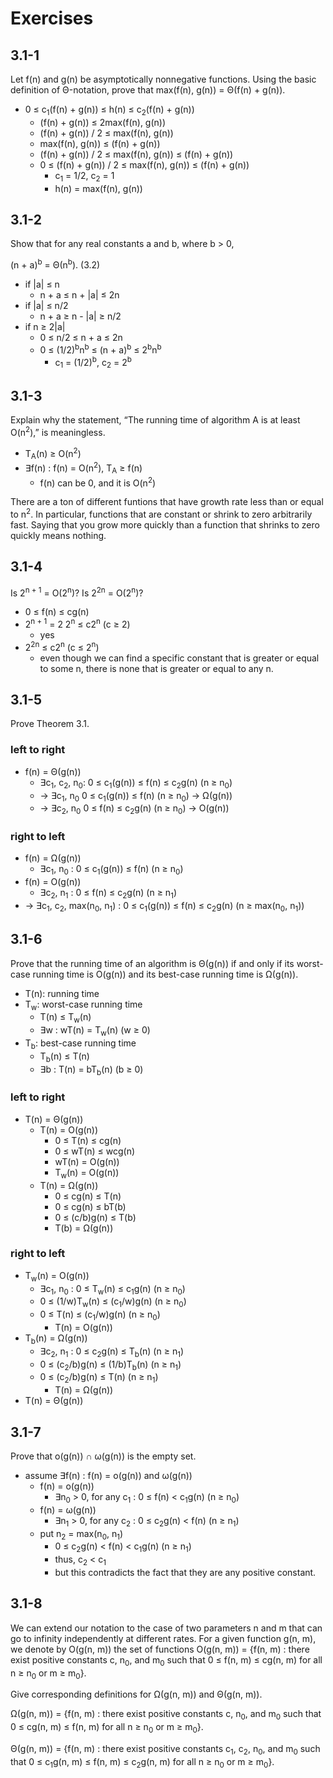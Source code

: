 # Exercises

## 3.1-1

Let f(n) and g(n) be asymptotically nonnegative functions. Using the basic definition of &Theta;-notation, prove that max(f(n), g(n)) =  &Theta;(f(n) + g(n)).

* 0 &leq; c<sub>1</sub>(f(n) + g(n)) &leq; h(n) &leq; c<sub>2</sub>(f(n) + g(n))
  * (f(n) + g(n)) &leq; 2max(f(n), g(n))
  * (f(n) + g(n)) / 2 &leq; max(f(n), g(n))
  * max(f(n), g(n)) &leq; (f(n) + g(n))
  * (f(n) + g(n)) / 2 &leq; max(f(n), g(n)) &leq; (f(n) + g(n))
  * 0 &leq; (f(n) + g(n)) / 2 &leq; max(f(n), g(n)) &leq; (f(n) + g(n))
    * c<sub>1</sub> = 1/2, c<sub>2</sub> = 1
    * h(n) = max(f(n), g(n))

## 3.1-2

Show that for any real constants a and b, where b > 0,

(n + a)<sup>b</sup> = &Theta;(n<sup>b</sup>). (3.2)

* if |a| &leq; n
  * n + a &leq; n + |a| &leq; 2n
* if |a| &leq; n/2
  * n + a &geq; n - |a| &geq; n/2
* if n &geq; 2|a|
  * 0 &leq; n/2 &leq; n + a &leq; 2n
  * 0 &leq; (1/2)<sup>b</sup>n<sup>b</sup> &leq; (n + a)<sup>b</sup> &leq; 2<sup>b</sup>n<sup>b</sup>
    * c<sub>1</sub> = (1/2)<sup>b</sup>, c<sub>2</sub> = 2<sup>b</sup>

## 3.1-3

Explain why the statement, “The running time of algorithm A is at least O(n<sup>2</sup>),” is meaningless.

* T<sub>A</sub>(n) &geq; O(n<sup>2</sup>)
* ∃f(n) : f(n) = O(n<sup>2</sup>), T<sub>A</sub> &geq; f(n)
  * f(n) can be 0, and it is O(n<sup>2</sup>)

There are a ton of different funtions that have growth rate less than or equal to n<sup>2</sup>. In particular, functions that are constant or shrink to zero arbitrarily fast. Saying that you grow more quickly than a function that shrinks to zero quickly means nothing.

## 3.1-4

Is 2<sup>n + 1</sup> = O(2<sup>n</sup>)? Is 2<sup>2n</sup> = O(2<sup>n</sup>)?

* 0 &leq; f(n) &leq; cg(n)
* 2<sup>n + 1</sup> = 2 2<sup>n</sup> &leq; c2<sup>n</sup> (c &geq; 2)
  * yes
* 2<sup>2n</sup> &leq; c2<sup>n</sup> (c &leq; 2<sup>n</sup>)
  * even though we can find a specific constant that is greater or equal to some n, there is none that is greater or equal to any n.

## 3.1-5

Prove Theorem 3.1.

### left to right

* f(n) = &Theta;(g(n))
  * ∃c<sub>1</sub>, c<sub>2</sub>, n<sub>0</sub>: 0 &leq; c<sub>1</sub>(g(n)) &leq; f(n) &leq; c<sub>2</sub>g(n) (n &geq; n<sub>0</sub>)
  * -> ∃c<sub>1</sub>, n<sub>0</sub> 0 &leq; c<sub>1</sub>(g(n)) &leq; f(n) (n &geq; n<sub>0</sub>) -> &Omega;(g(n))
  * -> ∃c<sub>2</sub>, n<sub>0</sub> 0 &leq; f(n) &leq; c<sub>2</sub>g(n) (n &geq; n<sub>0</sub>) -> O(g(n))

### right to left

* f(n) = &Omega;(g(n))
  * ∃c<sub>1</sub>, n<sub>0</sub> : 0 &leq; c<sub>1</sub>(g(n)) &leq; f(n) (n &geq; n<sub>0</sub>)
* f(n) = O(g(n))
  * ∃c<sub>2</sub>, n<sub>1</sub> : 0 &leq; f(n) &leq; c<sub>2</sub>g(n) (n &geq; n<sub>1</sub>)
* -> ∃c<sub>1</sub>, c<sub>2</sub>, max(n<sub>0</sub>, n<sub>1</sub>) : 0 &leq; c<sub>1</sub>(g(n)) &leq; f(n) &leq; c<sub>2</sub>g(n) (n &geq; max(n<sub>0</sub>, n<sub>1</sub>))

## 3.1-6

Prove that the running time of an algorithm is &Theta;(g(n)) if and only if its worst-case running time is O(g(n)) and its best-case running time is &Omega;(g(n)).

* T(n): running time
* T<sub>w</sub>: worst-case running time
  * T(n) &leq; T<sub>w</sub>(n)
  * ∃w : wT(n) = T<sub>w</sub>(n) (w &geq; 0)
* T<sub>b</sub>: best-case running time
  * T<sub>b</sub>(n) &leq; T(n)
  * ∃b : T(n) = bT<sub>b</sub>(n) (b &geq; 0)

### left to right

* T(n) = &Theta;(g(n))
  * T(n) = O(g(n))
    * 0 &leq; T(n) &leq; cg(n)
    * 0 &leq; wT(n) &leq; wcg(n)
    * wT(n) = O(g(n))
    * T<sub>w</sub>(n) = O(g(n))
  * T(n) = &Omega;(g(n))
    * 0 &leq; cg(n) &leq; T(n)
    * 0 &leq; cg(n) &leq; bT(b)
    * 0 &leq; (c/b)g(n) &leq; T(b)
    * T(b) = &Omega;(g(n))

### right to left
* T<sub>w</sub>(n) = O(g(n))
  * ∃c<sub>1</sub>, n<sub>0</sub> : 0 &leq; T<sub>w</sub>(n) &leq; c<sub>1</sub>g(n) (n &geq; n<sub>0</sub>)
  * 0 &leq; (1/w)T<sub>w</sub>(n) &leq; (c<sub>1</sub>/w)g(n) (n &geq; n<sub>0</sub>)
  * 0 &leq; T(n) &leq; (c<sub>1</sub>/w)g(n) (n &geq; n<sub>0</sub>)
    * T(n) = O(g(n))
* T<sub>b</sub>(n) = &Omega;(g(n))
  * ∃c<sub>2</sub>, n<sub>1</sub> : 0 &leq; c<sub>2</sub>g(n) &leq; T<sub>b</sub>(n) (n &geq; n<sub>1</sub>)
  * 0 &leq; (c<sub>2</sub>/b)g(n) &leq; (1/b)T<sub>b</sub>(n) (n &geq; n<sub>1</sub>)
  * 0 &leq; (c<sub>2</sub>/b)g(n) &leq; T(n) (n &geq; n<sub>1</sub>)
    * T(n) = &Omega;(g(n))
* T(n) = &Theta;(g(n))

## 3.1-7

Prove that o(g(n)) ∩ &omega;(g(n)) is the empty set.

* assume ∃f(n) : f(n) = o(g(n)) and &omega;(g(n))
  * f(n) = o(g(n))
    * ∃n<sub>0</sub> > 0, for any c<sub>1</sub> : 0 &leq; f(n) < c<sub>1</sub>g(n) (n &geq; n<sub>0</sub>)
  * f(n) = &omega;(g(n))
    * ∃n<sub>1</sub> > 0, for any c<sub>2</sub> : 0 &leq; c<sub>2</sub>g(n) < f(n) (n &geq; n<sub>1</sub>)
  * put n<sub>2</sub> = max(n<sub>0</sub>, n<sub>1</sub>)
    * 0 &leq; c<sub>2</sub>g(n) < f(n) < c<sub>1</sub>g(n) (n &geq; n<sub>1</sub>)
    * thus, c<sub>2</sub> < c<sub>1</sub>
    * but this contradicts the fact that they are any positive constant.

## 3.1-8

We can extend our notation to the case of two parameters n and m that can go to infinity independently at different rates. For a given function g(n, m), we denote by O(g(n, m)) the set of functions O(g(n, m)) = {f(n, m) : there exist positive constants c, n<sub>0</sub>, and m<sub>0</sub> such that 0 &leq; f(n, m) &leq; cg(n, m) for all n &geq; n<sub>0</sub> or m &geq; m<sub>0</sub>}.

Give corresponding definitions for &Omega;(g(n, m)) and &Theta;(g(n, m)).

&Omega;(g(n, m)) = {f(n, m) : there exist positive constants c, n<sub>0</sub>, and m<sub>0</sub> such that 0 &leq; cg(n, m) &leq; f(n, m) for all n &geq; n<sub>0</sub> or m &geq; m<sub>0</sub>}.

&Theta;(g(n, m)) = {f(n, m) : there exist positive constants c<sub>1</sub>, c<sub>2</sub>, n<sub>0</sub>, and m<sub>0</sub> such that 0 &leq; c<sub>1</sub>g(n, m) &leq; f(n, m) &leq; c<sub>2</sub>g(n, m) for all n &geq; n<sub>0</sub> or m &geq; m<sub>0</sub>}.
